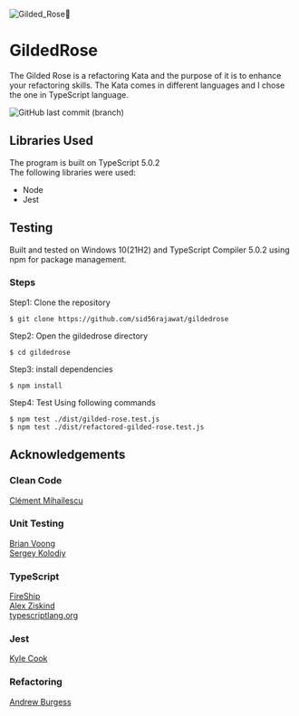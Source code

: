 ![Gilded_Rose🌹](https://user-images.githubusercontent.com/90323915/227759460-207a365e-5351-474d-a620-4deb04613d9a.png)

# GildedRose
The Gilded Rose is a refactoring Kata and the purpose of it is to enhance your refactoring skills. The Kata comes in different languages and I chose the one in TypeScript language.

![GitHub last commit (branch)](https://img.shields.io/github/last-commit/sid56rajawat/gildedrose/master)

## Libraries Used
The program is built on TypeScript 5.0.2 <br>
The following libraries were used:
- Node
- Jest

## Testing
Built and tested
on Windows 10(21H2) and TypeScript Compiler 5.0.2 using npm for package management.<br>
### Steps
Step1: Clone the repository
```shell
$ git clone https://github.com/sid56rajawat/gildedrose
```
Step2: Open the gildedrose directory
```shell
$ cd gildedrose
```
Step3: install dependencies
```shell
$ npm install
```
Step4: Test Using following commands
```shell
$ npm test ./dist/gilded-rose.test.js
$ npm test ./dist/refactored-gilded-rose.test.js
```

## Acknowledgements
### Clean Code
[Clément Mihailescu](https://www.youtube.com/watch?v=HcijbAI4eB0&ab_channel=Cl%C3%A9mentMihailescu)
### Unit Testing
[Brian Voong](https://www.youtube.com/watch?v=iWtxEDE1IR4&ab_channel=LetsBuildThatApp)<br>
[Sergey Kolodiy](https://www.toptal.com/qa/how-to-write-testable-code-and-why-it-matters)
### TypeScript
[FireShip](https://www.youtube.com/watch?v=zQnBQ4tB3ZA&ab_channel=Fireship)<br>
[Alex Ziskind](https://www.youtube.com/watch?v=4zdBk6wisxc&ab_channel=AlexZiskind)<br>
[typescriptlang.org](https://www.typescriptlang.org/cheatsheets)
### Jest
[Kyle Cook](https://www.youtube.com/watch?v=FgnxcUQ5vho&ab_channel=WebDevSimplified)
### Refactoring
[Andrew Burgess](https://www.youtube.com/watch?v=wGQPqPorLQ4&ab_channel=AndrewBurgess)
